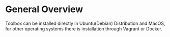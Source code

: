 # General Overview

Toolbox can be installed directly in Ubuntu(Debian) Distribution and MacOS, for other operating systems there is installation through Vagrant or Docker.

